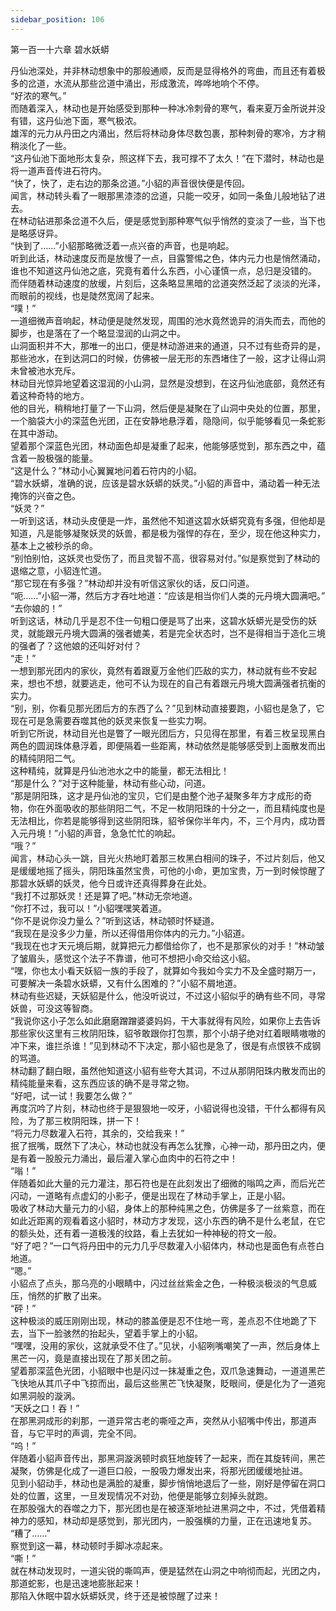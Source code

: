 ```yaml
---
sidebar_position: 106
---
```

 第一百一十六章 碧水妖蟒


丹仙池深处，并非林动想象中的那般通顺，反而是显得格外的弯曲，而且还有着极多的岔道，水流从那些岔道中涌出，形成激流，哗哗地响个不停。  
“好浓的寒气。”  
而随着深入，林动也是开始感受到那种一种冰冷刺骨的寒气，看来夏万金所说并没有错，这丹仙池下面，寒气极浓。  
雄浑的元力从丹田之内涌出，然后将林动身体尽数包裹，那种刺骨的寒冷，方才稍稍淡化了一些。  
“这丹仙池下面地形太复杂，照这样下去，我可撑不了太久！”在下潜时，林动也是将一道声音传进石符内。  
“快了，快了，走右边的那条岔道。”小貂的声音很快便是传回。  
闻言，林动转头看了一眼那黑漆漆的岔道，只能一咬牙，如同一条鱼儿般地钻了进去。  
在林动钻进那条岔道不久后，便是感觉到那种寒气似乎悄然的变淡了一些，当下也是略感讶异。  
“快到了……”小貂那略微泛着一点兴奋的声音，也是响起。  
听到此话，林动速度反而是放慢了一点，目露警惕之色，体内元力也是悄然涌动，谁也不知道这丹仙池之底，究竟有着什么东西，小心谨慎一点，总归是没错的。  
而伴随着林动速度的放缓，片刻后，这条略显黑暗的岔道突然泛起了淡淡的光泽，而眼前的视线，也是陡然宽阔了起来。  
“噗！”  
一道细微声音响起，林动便是陡然发现，周围的池水竟然诡异的消失而去，而他的脚步，也是落在了一个略显湿润的山洞之中。  
山洞面积并不大，那唯一的出口，便是林动游进来的通道，只不过有些奇异的是，那些池水，在到达洞口的时候，仿佛被一层无形的东西堵住了一般，这才让得山洞未曾被池水充斥。  
林动目光惊异地望着这湿润的小山洞，显然是没想到，在这丹仙池底部，竟然还有着这种奇特的地方。  
他的目光，稍稍地打量了一下山洞，然后便是凝聚在了山洞中央处的位置，那里，一个脑袋大小的深蓝色光团，正在安静地悬浮着，隐隐间，似乎能够看见一条蛇影在其中游动。  
望着那个深蓝色光团，林动面色却是凝重了起来，他能够感觉到，那东西之中，蕴含着一股极强的能量。  
“这是什么？”林动小心翼翼地问着石符内的小貂。  
“碧水妖蟒，准确的说，应该是碧水妖蟒的妖灵。”小貂的声音中，涌动着一种无法掩饰的兴奋之色。  
“妖灵？”  
一听到这话，林动头皮便是一炸，虽然他不知道这碧水妖蟒究竟有多强，但他却是知道，凡是能够凝聚妖灵的妖兽，都是极为强悍的存在，至少，现在他这种实力，基本上之被秒杀的命。  
“别怕别怕，这妖灵也受伤了，而且灵智不高，很容易对付。”似是察觉到了林动的退缩之意，小貂连忙道。  
“那它现在有多强？”林动却并没有听信这家伙的话，反口问道。  
“呃……”小貂一滞，然后方才吞吐地道：“应该是相当你们人类的元丹境大圆满吧。”  
“去你娘的！”  
听到这话，林动几乎是忍不住一句粗口便是骂了出来，这碧水妖蟒光是受伤的妖灵，就能跟元丹境大圆满的强者媲美，若是完全状态时，岂不是得相当于造化三境的强者了？这他娘的还叫好对付？  
“走！”  
一想到那光团内的家伙，竟然有着跟夏万金他们匹敌的实力，林动就有些不安起来，想也不想，就要逃走，他可不认为现在的自己有着跟元丹境大圆满强者抗衡的实力。  
“别，别，你看见那光团后方的东西了么？”见到林动直接要跑，小貂也是急了，它现在可是急需要吞噬其他的妖灵来恢复一些实力啊。  
听到它所说，林动目光也是瞥了一眼光团后方，只见得在那里，有着三枚呈现黑白两色的圆润珠体悬浮着，即便隔着一些距离，林动依然是能够感受到上面散发而出的精纯阴阳二气。  
这种精纯，就算是丹仙池池水之中的能量，都无法相比！  
“那是什么？”对于这种能量，林动有些心动，问道。  
“那是阴阳珠，这才是丹仙池的宝贝，它们是由整个池子凝聚多年方才成形的奇物，你在外面吸收的那些阴阳二气，不足一枚阴阳珠的十分之一，而且精纯度也是无法相比，你若是能够得到这些阴阳珠，貂爷保你半年内，不，三个月内，成功晋入元丹境！”小貂的声音，急急忙忙的响起。  
“哦？”  
闻言，林动心头一跳，目光火热地盯着那三枚黑白相间的珠子，不过片刻后，他又是缓缓地摇了摇头，阴阳珠虽然宝贵，可他的小命，更加宝贵，万一到时候惊醒了那碧水妖蟒的妖灵，他今日或许还真得葬身在此处。  
“我打不过那妖灵！还是算了吧。”林动无奈地道。  
“你打不过，我可以！”小貂嘿嘿笑着道。  
“你不是说你没力量么？”听到这话，林动顿时怀疑道。  
“我现在是没多少力量，所以还得借用你体内的元力。”小貂道。  
“我现在也才天元境后期，就算把元力都借给你了，也不是那家伙的对手！”林动皱了皱眉头，感觉这个法子不靠谱，他可不想把小命交给这小貂。  
“嘿，你也太小看天妖貂一族的手段了，就算如今我如今实力不及全盛时期万一，可要解决一条碧水妖蟒，又有什么困难的？”小貂不屑地道。  
林动有些迟疑，天妖貂是什么，他没听说过，不过这小貂似乎的确有些不同，寻常妖兽，可没这等智商。  
“我说你这小子怎么如此磨磨蹭蹭婆婆妈妈，干大事就得有风险，如果你上去告诉那些家伙这里有三枚阴阳珠，貂爷敢跟你打包票，那个小胡子绝对红着眼睛嗷嗷的冲下来，谁拦杀谁！”见到林动不下决定，那小貂也是急了，很是有点恨铁不成钢的骂道。  
林动翻了翻白眼，虽然他知道这小貂有些夸大其词，不过从那阴阳珠内散发而出的精纯能量来看，这东西应该的确不是寻常之物。  
“好吧，试一试！我要怎么做？”  
再度沉吟了片刻，林动也终于是狠狠地一咬牙，小貂说得也没错，干什么都得有风险，为了那三枚阴阳珠，拼一下！  
“将元力尽数灌入石符，其余的，交给我来！”  
抿了抿嘴，既然下了决心，林动也就没有再怎么犹豫，心神一动，那丹田之内，便是有着一股股元力涌出，最后灌入掌心血肉中的石符之中！  
“嗡！”  
伴随着如此大量的元力灌注，那石符也是在此刻发出了细微的嗡鸣之声，而后光芒闪动，一道略有点虚幻的小影子，便是出现在了林动手掌上，正是小貂。  
吸收了林动大量元力的小貂，身体上的那种纯黑之色，仿佛是多了一丝紫意，而在如此近距离的观看着这小貂时，林动方才发现，这小东西的确不是什么老鼠，在它的额头处，还有着一道极浅的纹路，看上去犹如一种神秘的符文一般。  
“好了吧？”一口气将丹田中的元力几乎尽数灌入小貂体内，林动也是面色有点苍白地道。  
“嗯。”  
小貂点了点头，那乌亮的小眼睛中，闪过丝丝紫金之色，一种极淡极淡的气息威压，悄然的扩散了出来。  
“砰！”  
这种极淡的威压刚刚出现，林动的膝盖便是忍不住地一弯，差点忍不住地跪了下去，当下一脸骇然的抬起头，望着手掌上的小貂。  
“嘿嘿，没用的家伙，这就承受不住了。”见状，小貂咧嘴嘲笑了一声，然后身体上黑芒一闪，竟是直接出现在了那关团之前。  
望着那深蓝色光团，小貂眼中也是闪过一抹凝重之色，双爪急速舞动，一道道黑芒飞快地从其爪子中飞掠而出，最后这些黑芒飞快凝聚，眨眼间，便是化为了一道宛如黑洞般的漩涡。  
“天妖之口！吞！”  
在那黑洞成形的刹那，一道异常古老的嘶哑之声，突然从小貂嘴中传出，那道声音，与它平时的声调，完全不同。  
“呜！”  
伴随着小貂声音传出，那黑洞漩涡顿时疯狂地旋转了一起来，而在其旋转间，黑芒凝聚，仿佛是化成了一道巨口般，一股吸力爆发出来，将那光团缓缓地扯进。  
见到小貂动手，林动也是满脸的凝重，脚步悄悄地退后了一些，刚好是停留在洞口处的位置，这里，一旦发现情况不对劲，他便是能够立刻掉头就跑。  
在那股强大的吞噬之力下，那光团也是在被逐渐地扯进黑洞之中，不过，凭借着精神力的感知，林动却是感觉到，那光团内，一股强横的力量，正在迅速地复苏。  
“糟了……”  
察觉到这一幕，林动顿时手脚冰凉起来。  
“嘶！”  
就在林动发现时，一道尖锐的嘶鸣声，便是猛然在山洞之中响彻而起，光团之内，那道蛇影，也是迅速地膨胀起来！  
那陷入休眠中碧水妖蟒妖灵，终于还是被惊醒了过来！  
  
  
